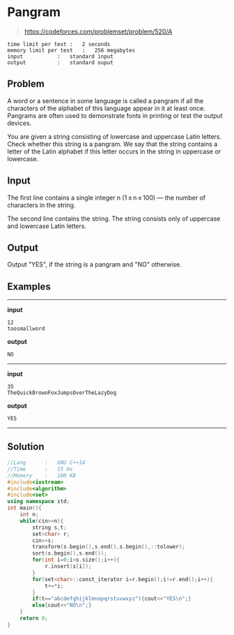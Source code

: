 # Pangram

> https://codeforces.com/problemset/problem/520/A

```
time limit per test	:	2 seconds
memory limit per test	:	256 megabytes
input			:	standard input
output			:	standard ouput
```

## Problem

A word or a sentence in some language is called a pangram if all the characters of the alphabet of this language appear in it at least once. Pangrams are often used to demonstrate fonts in printing or test the output devices.

You are given a string consisting of lowercase and uppercase Latin letters. Check whether this string is a pangram. We say that the string contains a letter of the Latin alphabet if this letter occurs in the string in uppercase or lowercase.

## Input

The first line contains a single integer n (1 ≤ n ≤ 100) — the number of characters in the string.

The second line contains the string. The string consists only of uppercase and lowercase Latin letters.

## Output

Output "YES", if the string is a pangram and "NO" otherwise.

## Examples

---
**input**
```
12
toosmallword
```
**output**
```
NO
```
---
**input**
```
35
TheQuickBrownFoxJumpsOverTheLazyDog
```
**output**
```
YES
```
---

## Solution

```c++
//Lang		:	GNU C++14
//Time		:	15 ms
//Memory	:	100 KB
#include<iostream>
#include<algorithm>
#include<set>
using namespace std;
int main(){
	int n;
	while(cin>>n){
		string s,t;
		set<char> r;
		cin>>s;
		transform(s.begin(),s.end(),s.begin(),::tolower);
		sort(s.begin(),s.end());
		for(int i=0;i<s.size();i++){
			r.insert(s[i]);
		}
		for(set<char>::const_iterator i=r.begin();i!=r.end();i++){
			t+=*i;
		}
		if(t=="abcdefghijklmnopqrstuvwxyz"){cout<<"YES\n";}
		else{cout<<"NO\n";}
	}
	return 0;
}
```
